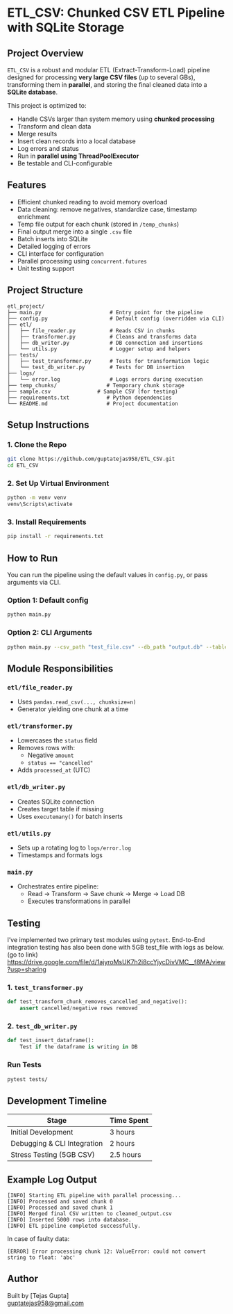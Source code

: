 
# ETL_CSV: Chunked CSV ETL Pipeline with SQLite Storage

## Project Overview

`ETL_CSV` is a robust and modular ETL (Extract-Transform-Load) pipeline designed for processing **very large CSV files** (up to several GBs), transforming them in **parallel**, and storing the final cleaned data into a **SQLite database**.

This project is optimized to:
- Handle CSVs larger than system memory using **chunked processing**
- Transform and clean data
- Merge results
- Insert clean records into a local database
- Log errors and status
- Run in **parallel using ThreadPoolExecutor**
- Be testable and CLI-configurable

## Features

- Efficient chunked reading to avoid memory overload  
- Data cleaning: remove negatives, standardize case, timestamp enrichment  
- Temp file output for each chunk (stored in `/temp_chunks`)  
- Final output merge into a single `.csv` file  
- Batch inserts into SQLite  
- Detailed logging of errors  
- CLI interface for configuration  
- Parallel processing using `concurrent.futures`  
- Unit testing support

## Project Structure

```
etl_project/
├── main.py                      # Entry point for the pipeline
├── config.py                    # Default config (overridden via CLI)
├── etl/
│   ├── file_reader.py           # Reads CSV in chunks
│   ├── transformer.py           # Cleans and transforms data
│   ├── db_writer.py             # DB connection and insertions
│   └── utils.py                 # Logger setup and helpers
├── tests/
│   ├── test_transformer.py      # Tests for transformation logic
│   └── test_db_writer.py        # Tests for DB insertion
├── logs/
│   └── error.log                # Logs errors during execution
├── temp_chunks/                # Temporary chunk storage
├── sample.csv               # Sample CSV (for testing)
├── requirements.txt            # Python dependencies
└── README.md                   # Project documentation
```

## Setup Instructions

### 1. Clone the Repo

```bash
git clone https://github.com/guptatejas958/ETL_CSV.git
cd ETL_CSV
```

### 2. Set Up Virtual Environment

```bash
python -m venv venv
venv\Scripts\activate      
```

### 3. Install Requirements

```bash
pip install -r requirements.txt
```

## How to Run

You can run the pipeline using the default values in `config.py`, or pass arguments via CLI.

### Option 1: Default config

```bash
python main.py
```

### Option 2: CLI Arguments

```bash
python main.py --csv_path "test_file.csv" --db_path "output.db" --table_name "cleaned_data" --chunk_size 1000 --temp_dir "chunks" --final_csv "cleaned_output.csv" --max_workers 10
```

## Module Responsibilities

### `etl/file_reader.py`
- Uses `pandas.read_csv(..., chunksize=n)`
- Generator yielding one chunk at a time

### `etl/transformer.py`
- Lowercases the `status` field
- Removes rows with:
  - Negative `amount`
  - `status == "cancelled"`
- Adds `processed_at` (UTC)

### `etl/db_writer.py`
- Creates SQLite connection
- Creates target table if missing
- Uses `executemany()` for batch inserts

### `etl/utils.py`
- Sets up a rotating log to `logs/error.log`
- Timestamps and formats logs

### `main.py`
- Orchestrates entire pipeline:
  - Read → Transform → Save chunk → Merge → Load DB
  - Executes transformations in parallel

## Testing

I’ve implemented two primary test modules using `pytest`.
End-to-End integration testing has also been done with 5GB test_file with logs as below. (go to link)
https://drive.google.com/file/d/1ajyroMsUK7h2i8ccYjycDivVMC__f8MA/view?usp=sharing

### 1. `test_transformer.py`

```python
def test_transform_chunk_removes_cancelled_and_negative():
    assert cancelled/negative rows removed
```

### 2. `test_db_writer.py`

```python
def test_insert_dataframe():
    Test if the dataframe is writing in DB
```

### Run Tests

```bash
pytest tests/
```

## Development Timeline

| Stage                     | Time Spent |
|---------------------------|------------|
| Initial Development       | 3 hours    |
| Debugging & CLI Integration | 2 hours |
| Stress Testing (5GB CSV)  | 2.5 hours  |

## Example Log Output

```
[INFO] Starting ETL pipeline with parallel processing...
[INFO] Processed and saved chunk 0
[INFO] Processed and saved chunk 1
[INFO] Merged final CSV written to cleaned_output.csv
[INFO] Inserted 5000 rows into database.
[INFO] ETL pipeline completed successfully.
```

In case of faulty data:

```
[ERROR] Error processing chunk 12: ValueError: could not convert string to float: 'abc'
```

## Author

Built by [Tejas Gupta]  
guptatejas958@gmail.com
